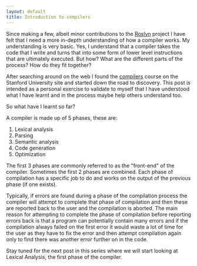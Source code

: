```yaml
---
layout: default
title: Introduction to compilers
---
```

Since making a few, albeit minor contributions to the [Roslyn](http://www.github.com/dotnet/roslyn) project I have felt that I need a more in-depth understanding of how a compiler works. My understanding is very basic. Yes, I understand that a compiler takes the code that I write and turns that into some form of lower level instructions that are ultimately executed. But how? What are the different parts of the process? How do they fit together? 

After searching around on the web I found the [compilers](http://lagunita.stanford.edu/courses/Engineering/Compilers/Fall2014/about) course on the Stanford University site and started down the road to discovery. This post is intended as a personal exercise to validate to myself that I have understood what I have learnt and in the process maybe help others understand too.

So what have I learnt so far? 

A compiler is made up of 5 phases, these are:
1) Lexical analysis
2) Parsing
3) Semantic analysis
4) Code generation
5) Optimization

The first 3 phases are commonly referred to as the "front-end" of the compiler. Sometimes the first 2 phases are combined. Each phase of compilation has a specific job to do and works on the output of the previous phase (if one exists). 

Typically, if errors are found during a phase of the compilation process the compiler will attempt to complete that phase of compilation and then these are reported back to the user and the compilation is aborted. The main reason for attempting to complete the phase of compilation before reporting errors back is that a program can potentially contain many errors and if the compilation always failed on the first error it would waste a lot of time for the user as they have to fix the error and then attempt compilation again only to find there was another error further on in the code.

Stay tuned for the next post in this series where we will start looking at Lexical Analysis, the first phase of the compiler.